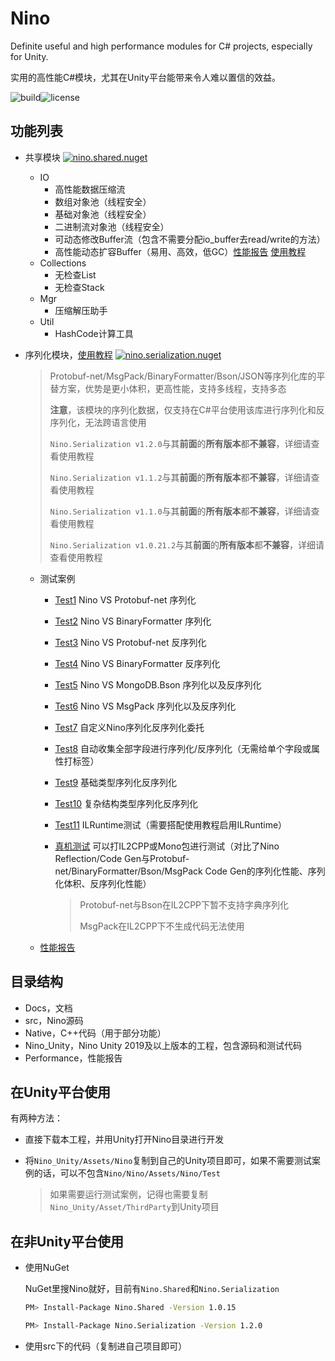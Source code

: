 # Nino
Definite useful and high performance modules for C# projects, especially for Unity. 

实用的高性能C#模块，尤其在Unity平台能带来令人难以置信的效益。

![build](https://img.shields.io/github/actions/workflow/status/JasonXuDeveloper/Nino/.github/workflows/dotnet.yml?branch=main)![license](https://img.shields.io/github/license/JasonXuDeveloper/Nino)






## 功能列表

- 共享模块 [![nino.shared.nuget](https://img.shields.io/nuget/v/Nino.Shared?label=Nino.Shared)](https://www.nuget.org/packages/Nino.Shared/)
  
  - IO
    - 高性能数据压缩流
    - 数组对象池（线程安全）
    - 基础对象池（线程安全）
    - 二进制流对象池（线程安全）
    - 可动态修改Buffer流（包含不需要分配io_buffer去read/write的方法）
    - 高性能动态扩容Buffer（易用、高效，低GC）[性能报告](Performance/ExtensibleBuffer.md) [使用教程](Docs/ExtensibleBuffer.md)
  - Collections
    - 无检查List
    - 无检查Stack
  - Mgr
    - 压缩解压助手
  - Util
    - HashCode计算工具
  
- 序列化模块，[使用教程](Docs/Serialization.md) [![nino.serialization.nuget](https://img.shields.io/nuget/v/Nino.Serialization?label=Nino.Serialization)](https://www.nuget.org/packages/Nino.Serialization)

  > Protobuf-net/MsgPack/BinaryFormatter/Bson/JSON等序列化库的平替方案，优势是更小体积，更高性能，支持多线程，支持多态
  >
  > **注意**，该模块的序列化数据，仅支持在C#平台使用该库进行序列化和反序列化，无法跨语言使用
  >
  > ```Nino.Serialization v1.2.0```与其**前面**的**所有版本**都**不兼容**，详细请查看使用教程
  >
  > ```Nino.Serialization v1.1.2```与其**前面**的**所有版本**都**不兼容**，详细请查看使用教程
  >
  > ```Nino.Serialization v1.1.0```与其**前面**的**所有版本**都**不兼容**，详细请查看使用教程
  >
  > ```Nino.Serialization v1.0.21.2```与其**前面**的**所有版本**都**不兼容**，详细请查看使用教程
  - 测试案例
    - [Test1](Nino_Unity/Assets/Nino/Test/Editor/Serialization/Test1.cs) Nino VS Protobuf-net 序列化
  
    - [Test2](Nino_Unity/Assets/Nino/Test/Editor/Serialization/Test2.cs) Nino VS BinaryFormatter 序列化
  
    - [Test3](Nino_Unity/Assets/Nino/Test/Editor/Serialization/Test3.cs) Nino VS Protobuf-net 反序列化
  
    - [Test4](Nino_Unity/Assets/Nino/Test/Editor/Serialization/Test4.cs) Nino VS BinaryFormatter 反序列化
  
    - [Test5](Nino_Unity/Assets/Nino/Test/Editor/Serialization/Test5.cs) Nino VS MongoDB.Bson 序列化以及反序列化
  
    - [Test6](Nino_Unity/Assets/Nino/Test/Editor/Serialization/Test6.cs) Nino VS MsgPack 序列化以及反序列化
  
    - [Test7](Nino_Unity/Assets/Nino/Test/Editor/Serialization/Test7.cs) 自定义Nino序列化反序列化委托
  
    - [Test8](Nino_Unity/Assets/Nino/Test/Editor/Serialization/Test8.cs) 自动收集全部字段进行序列化/反序列化（无需给单个字段或属性打标签）
  
    - [Test9](Nino_Unity/Assets/Nino/Test/Editor/Serialization/Test9.cs) 基础类型序列化反序列化
  
    - [Test10](Nino_Unity/Assets/Nino/Test/Editor/Serialization/Test10.cs) 复杂结构类型序列化反序列化
    
    - [Test11](Nino_Unity/Assets/Nino/Test/Editor/Serialization/Test11.cs) ILRuntime测试（需要搭配使用教程启用ILRuntime）
    
    - [真机测试](Nino_Unity/Assets/Nino/Test/BuildTest.cs) 可以打IL2CPP或Mono包进行测试（对比了Nino Reflection/Code Gen与Protobuf-net/BinaryFormatter/Bson/MsgPack Code Gen的序列化性能、序列化体积、反序列化性能）
    
      > Protobuf-net与Bson在IL2CPP下暂不支持字典序列化
      >
      > MsgPack在IL2CPP下不生成代码无法使用
    
  - [性能报告](Performance/Serialization.md)



## 目录结构

- Docs，文档
- src，Nino源码
- Native，C++代码（用于部分功能）
- Nino_Unity，Nino Unity 2019及以上版本的工程，包含源码和测试代码
- Performance，性能报告



## 在Unity平台使用

有两种方法：

- 直接下载本工程，并用Unity打开Nino目录进行开发

- 将```Nino_Unity/Assets/Nino```复制到自己的Unity项目即可，如果不需要测试案例的话，可以不包含```Nino/Nino/Assets/Nino/Test```

  > 如果需要运行测试案例，记得也需要复制```Nino_Unity/Asset/ThirdParty```到Unity项目



## 在非Unity平台使用

- 使用NuGet

  NuGet里搜Nino就好，目前有```Nino.Shared```和```Nino.Serialization```

  ```bash
  PM> Install-Package Nino.Shared -Version 1.0.15
  ```

  ```bash
  PM> Install-Package Nino.Serialization -Version 1.2.0
  ```

- 使用src下的代码（复制进自己项目即可）

